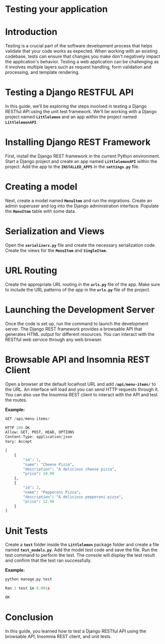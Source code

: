 # Testing your application

# Introduction

Testing is a crucial part of the software development process that helps validate that your code works as expected. When working with an existing codebase, tests can ensure that changes you make don't negatively impact the application's behavior. Testing a web application can be challenging as it involves multiple layers such as request handling, form validation and processing, and template rendering.

# Testing a Django RESTFUL API

In this guide, we'll be exploring the steps involved in testing a Django RESTful API using the unit test framework. We'll be working with a Django project named **`Littlelemon`** and an app within the project named **`LittlelemonAPI`**.

# Installing Django REST Framework

First, install the Django REST framework in the current Python environment. Start a Django project and create an app named **`LittlelemonAPI`** within the project. Add the app to the **`INSTALLED_APPS`** in the **`settings.py`** file.

# Creating a model

Next, create a model named **`MenuItem`** and run the migrations. Create an admin superuser and log into the Django administration interface. Populate the **`MenuItem`** table with some data.

# ****Serialization and Views****

Open the **`serializers.py`** file and create the necessary serialization code. Create the views for the **`MenuItem`** and **`SingleItem`**.

# ****URL Routing****

Create the appropriate URL routing in the **`urls.py`** file of the app. Make sure to include the URL patterns of the app in the **`urls.py`** file of the project.

# ****Launching the Development Server****

Once the code is set up, run the command to launch the development server. The Django REST framework provides a browsable API that generates HTML output for different resources. You can interact with the RESTful web service through any web browser.

# ****Browsable API and Insomnia REST Client****

Open a browser at the default localhost URL and add **`/api/menu-items/`** to the URL. An interface will load and you can send HTTP requests through it. You can also use the Insomnia REST client to interact with the API and test the routes.

**Example:**

```python
GET /api/menu-items/
```

```python
HTTP 200 OK
Allow: GET, POST, HEAD, OPTIONS
Content-Type: application/json
Vary: Accept

[
    {
        "id": 1,
        "name": "Cheese Pizza",
        "description": "A delicious cheese pizza",
        "price": 10.99
    },
    {
        "id": 2,
        "name": "Pepperoni Pizza",
        "description": "A delicious pepperoni pizza",
        "price": 12.99
    }
]
```

# ****Unit Tests****

Create a **`test`** folder inside the **`Littlelemon`** package folder and create a file named **`test_models.py`**. Add the model test code and save the file. Run the test command to perform the test. The console will display the test result and confirm that the test ran successfully.

**Example:**

```python
python manage.py test
```

```python
Ran 1 test in 0.001s

OK
```

# Conclusion

In this guide, you learned how to test a Django RESTful API using the browsable API, Insomnia REST client, and unit tests.